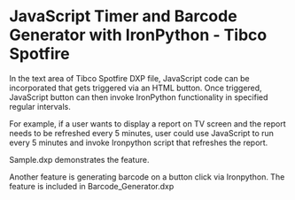 # JavaScript Timer and Barcode Generator with IronPython - Tibco Spotfire

In the text area of Tibco Spotfire DXP file, JavaScript code can be incorporated that gets triggered via an HTML button. Once triggered, JavaScript button can then invoke IronPython functionality in specified regular intervals.

For example, if a user wants to display a report on TV screen and the report needs to be refreshed every 5 minutes, user could use JavaScript to run every 5 minutes and invoke Ironpython script that refreshes the report.

Sample.dxp demonstrates the feature.

Another feature is generating barcode on a button click via Ironpython. The feature is included in Barcode_Generator.dxp
